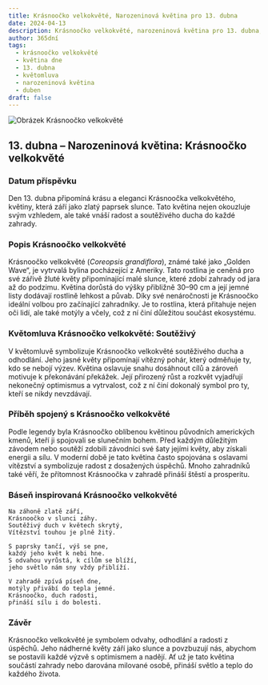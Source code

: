 ```yaml
---
title: Krásnoočko velkokvěté, Narozeninová květina pro 13. dubna
date: 2024-04-13
description: Krásnoočko velkokvěté, narozeninová květina pro 13. dubna, je symbolem Soutěživý. Objevte její jedinečný význam, fascinující příběhy a poezii, která oslavuje její krásu.
author: 365dní
tags:
  - krásnoočko velkokvěté
  - květina dne
  - 13. dubna
  - květomluva
  - narozeninová květina
  - duben
draft: false
---
```


![Obrázek Krásnoočko velkokvěté](https://cdn.pixabay.com/photo/2022/06/02/06/43/flowers-7237132_1280.jpg#center)


## 13. dubna – Narozeninová květina: Krásnoočko velkokvěté

### Datum příspěvku

Den 13. dubna připomíná krásu a eleganci Krásnoočka velkokvětého, květiny, která září jako zlatý paprsek slunce. Tato květina nejen okouzluje svým vzhledem, ale také vnáší radost a soutěživého ducha do každé zahrady.

### Popis Krásnoočko velkokvěté

Krásnoočko velkokvěté (_Coreopsis grandiflora_), známé také jako „Golden Wave“, je vytrvalá bylina pocházející z Ameriky. Tato rostlina je ceněná pro své zářivě žluté květy připomínající malé slunce, které zdobí zahrady od jara až do podzimu. Květina dorůstá do výšky přibližně 30–90 cm a její jemné listy dodávají rostlině lehkost a půvab. Díky své nenáročnosti je Krásnoočko ideální volbou pro začínající zahradníky. Je to rostlina, která přitahuje nejen oči lidí, ale také motýly a včely, což z ní činí důležitou součást ekosystému.

### Květomluva Krásnoočko velkokvěté: Soutěživý

V květomluvě symbolizuje Krásnoočko velkokvěté soutěživého ducha a odhodlání. Jeho jasné květy připomínají vítězný pohár, který odměňuje ty, kdo se nebojí výzev. Květina oslavuje snahu dosáhnout cílů a zároveň motivuje k překonávání překážek. Její přirozený růst a rozkvět vyjadřují nekonečný optimismus a vytrvalost, což z ní činí dokonalý symbol pro ty, kteří se nikdy nevzdávají.

### Příběh spojený s Krásnoočko velkokvěté

Podle legendy byla Krásnoočko oblíbenou květinou původních amerických kmenů, kteří ji spojovali se slunečním bohem. Před každým důležitým závodem nebo soutěží zdobili závodníci své šaty jejími květy, aby získali energii a sílu. V moderní době je tato květina často spojována s oslavami vítězství a symbolizuje radost z dosažených úspěchů. Mnoho zahradníků také věří, že přítomnost Krásnoočka v zahradě přináší štěstí a prosperitu.

### Báseň inspirovaná Krásnoočko velkokvěté

```
Na záhoně zlatě září,  
Krásnoočko v slunci záhy.  
Soutěživý duch v květech skrytý,  
Vítězství touhou je plně žitý.  

S paprsky tančí, výš se pne,  
každý jeho květ k nebi hne.  
S odvahou vyrůstá, k cílům se blíží,  
jeho světlo nám sny vždy přiblíží.  

V zahradě zpívá píseň dne,  
motýly přivábí do tepla jemné.  
Krásnoočko, duch radosti,  
přináší sílu i do bolesti.  
```

### Závěr

Krásnoočko velkokvěté je symbolem odvahy, odhodlání a radosti z úspěchů. Jeho nádherné květy září jako slunce a povzbuzují nás, abychom se postavili každé výzvě s optimismem a nadějí. Ať už je tato květina součástí zahrady nebo darována milované osobě, přináší světlo a teplo do každého života.
